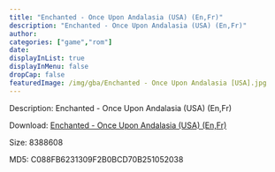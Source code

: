 ```yaml
---
title: "Enchanted - Once Upon Andalasia (USA) (En,Fr)"
description: "Enchanted - Once Upon Andalasia (USA) (En,Fr)"
author: 
categories: ["game","rom"]
date: 
displayInList: true
displayInMenu: false
dropCap: false
featuredImage: /img/gba/Enchanted - Once Upon Andalasia [USA].jpg
---
```


Description: Enchanted - Once Upon Andalasia (USA) (En,Fr)

Download: <a style="text-decoration:underline;" href="https://mega.nz/#!DDQ0CADB!HoqDNOYkGm2WfBpXv8789MmnUIZoQVC1awXExhvw_uE" target = "_blank" rel = "nofollow" > Enchanted - Once Upon Andalasia (USA) (En,Fr)</a>

Size: 8388608

MD5: C088FB6231309F2B0BCD70B251052038

